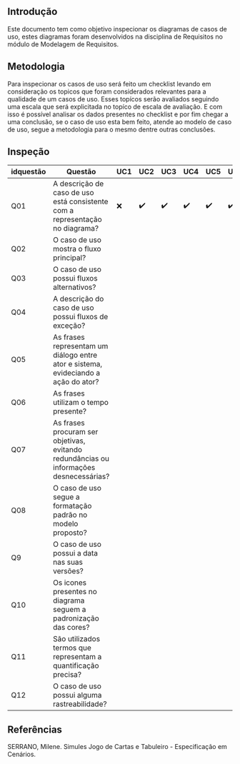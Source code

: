 ## Introdução

Este documento tem como objetivo inspecionar os diagramas de casos de uso, estes diagramas foram desenvolvidos na disciplina de Requisitos no módulo de Modelagem de Requisitos.

## Metodologia

Para inspecionar os casos de uso será feito um checklist levando em consideração os topicos que foram considerados relevantes para a qualidade de um casos de uso. Esses topícos serão avaliados seguindo uma escala que será explicitada no topíco de escala de avaliação. E com isso é possível analisar os dados presentes no checklist e por fim chegar a uma conclusão, se o caso de uso esta bem feito, atende ao modelo de caso de uso, segue a metodologia para o mesmo dentre outras conclusões.

## Inspeção

|idquestão|Questão|UC1|UC2|UC3|UC4|UC5|UC6|UC7|UC8|UC9|UC10|UC11|UC11|UC12|UC13|UC14|UC15|UC16|UC17|UC18|UC19|UC20|UC21|UC22|UC23|UC24|
----|----------------------|--|--|--|--|--|--|--|--|--|--|--|--|--|--|--|--|--|--|--|--|--|--|--|--|--|
|Q01 | A descrição de caso de uso está consistente com a representação no diagrama?| :x: | :heavy_check_mark: |:heavy_check_mark: | :heavy_check_mark: | :heavy_check_mark: | :heavy_check_mark: | :heavy_check_mark: | | :heavy_check_mark: |
|Q02 | O caso de uso mostra o fluxo principal? |
|Q03 | O caso de uso possui fluxos alternativos? |
|Q04 | A descrição do caso de uso possui fluxos de exceção? |
|Q05 | As frases representam um diálogo entre ator e sistema, evideciando a ação do ator? |
|Q06 | As frases utilizam o tempo presente? |
|Q07 | As frases procuram ser objetivas, evitando redundâncias ou informações desnecessárias?|
|Q08 | O caso de uso segue a formatação padrão no modelo proposto?|
|Q9 | O caso de uso possui a data nas suas versões?|
|Q10 | Os icones presentes no diagrama seguem a padronização das cores? |
|Q11 | São utilizados termos que representam a quantificação precisa? |
|Q12 | O caso de uso possui alguma rastreabilidade?|

## Referências

SERRANO, Milene. Simules Jogo de Cartas e Tabuleiro - Especificação em Cenários.
